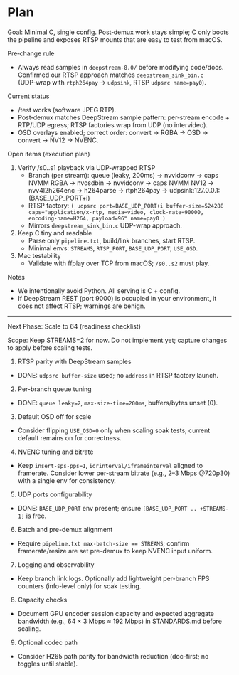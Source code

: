 # Plan

Goal: Minimal C, single config. Post‑demux work stays simple; C only boots the pipeline and exposes RTSP mounts that are easy to test from macOS.

Pre‑change rule
- Always read samples in `deepstream-8.0/` before modifying code/docs. Confirmed our RTSP approach matches `deepstream_sink_bin.c` (UDP‑wrap with `rtph264pay` → `udpsink`, RTSP `udpsrc name=pay0`).

Current status
- /test works (software JPEG RTP).
- Post‑demux matches DeepStream sample pattern: per‑stream encode + RTP/UDP egress; RTSP factories wrap from UDP (no intervideo).
- OSD overlays enabled; correct order: convert → RGBA → OSD → convert → NV12 → NVENC.

Open items (execution plan)
1) Verify /s0..s1 playback via UDP‑wrapped RTSP
   - Branch (per stream): queue (leaky, 200ms) → nvvidconv → caps NVMM RGBA → nvosdbin → nvvidconv → caps NVMM NV12 → nvv4l2h264enc → h264parse → rtph264pay → udpsink:127.0.0.1:(BASE_UDP_PORT+i)
   - RTSP factory: `( udpsrc port=BASE_UDP_PORT+i buffer-size=524288 caps="application/x-rtp, media=video, clock-rate=90000, encoding-name=H264, payload=96" name=pay0 )`
   - Mirrors `deepstream_sink_bin.c` UDP-wrap approach.
2) Keep C tiny and readable
   - Parse only `pipeline.txt`, build/link branches, start RTSP.
   - Minimal envs: `STREAMS`, `RTSP_PORT`, `BASE_UDP_PORT`, `USE_OSD`.
3) Mac testability
   - Validate with ffplay over TCP from macOS; `/s0..s2` must play.

Notes
- We intentionally avoid Python. All serving is C + config.
- If DeepStream REST (port 9000) is occupied in your environment, it does not affect RTSP; warnings are benign.

---

Next Phase: Scale to 64 (readiness checklist)

Scope: Keep STREAMS=2 for now. Do not implement yet; capture changes to apply before scaling tests.

1) RTSP parity with DeepStream samples
- DONE: `udpsrc buffer-size` used; no `address` in RTSP factory launch.

2) Per-branch queue tuning
- DONE: `queue leaky=2`, `max-size-time=200ms`, buffers/bytes unset (0).

3) Default OSD off for scale
- Consider flipping `USE_OSD=0` only when scaling soak tests; current default remains on for correctness.

4) NVENC tuning and bitrate
- Keep `insert-sps-pps=1`, `idrinterval/iframeinterval` aligned to framerate. Consider lower per-stream bitrate (e.g., 2–3 Mbps @720p30) with a single env for consistency.

5) UDP ports configurability
- DONE: `BASE_UDP_PORT` env present; ensure `[BASE_UDP_PORT .. +STREAMS-1]` is free.

6) Batch and pre-demux alignment
- Require `pipeline.txt max-batch-size == STREAMS`; confirm framerate/resize are set pre-demux to keep NVENC input uniform.

7) Logging and observability
- Keep branch link logs. Optionally add lightweight per-branch FPS counters (info-level only) for soak testing.

8) Capacity checks
- Document GPU encoder session capacity and expected aggregate bandwidth (e.g., 64 × 3 Mbps ≈ 192 Mbps) in STANDARDS.md before scaling.

9) Optional codec path
- Consider H265 path parity for bandwidth reduction (doc-first; no toggles until stable).
